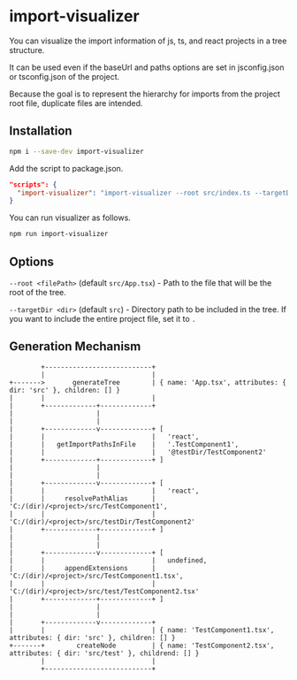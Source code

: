 # import-visualizer

You can visualize the import information of js, ts, and react projects in a tree structure.

It can be used even if the baseUrl and paths options are set in jsconfig.json or tsconfig.json of the project.

Because the goal is to represent the hierarchy for imports from the project root file, duplicate files are intended.

## Installation

```sh
npm i --save-dev import-visualizer
```

Add the script to package.json.

```json
"scripts": {
  "import-visualizer": "import-visualizer --root src/index.ts --targetDir src",
}
```

You can run visualizer as follows.

```sh
npm run import-visualizer
```

## Options

`--root <filePath>` (default `src/App.tsx`) - Path to the file that will be the root of the tree.

`--targetDir <dir>` (default `src`) - Directory path to be included in the tree. If you want to include the entire project file, set it to `.`

## Generation Mechanism

```
        +---------------------------+
        |                           |
+------->       generateTree        | { name: 'App.tsx', attributes: { dir: 'src' }, children: [] }
|       |                           |
|       +-------------+-------------+
|                     |
|                     |
|       +-------------v-------------+ [
|       |                           |   'react',
|       |   getImportPathsInFile    |   '.TestComponent1',
|       |                           |   '@testDir/TestComponent2'
|       +-------------+-------------+ ]
|                     |
|                     |
|       +-------------v-------------+ [
|       |                           |   'react',
|       |     resolvePathAlias      |   'C:/(dir)/<project>/src/TestComponent1',
|       |                           |   'C:/(dir)/<project>/src/testDir/TestComponent2'
|       +-------------+-------------+ ]
|                     |
|                     |
|       +-------------v-------------+ [
|       |                           |   undefined,
|       |     appendExtensions      |   'C:/(dir)/<project>/src/TestComponent1.tsx',
|       |                           |   'C:/(dir)/<project>/src/test/TestComponent2.tsx'
|       +-------------+-------------+ ]
|                     |
|                     |
|       +-------------v-------------+
|       |                           | { name: 'TestComponent1.tsx', attributes: { dir: 'src' }, children: [] }
+-------+        createNode         | { name: 'TestComponent2.tsx', attributes: { dir: 'src/test' }, childrend: [] }
        |                           |
        +---------------------------+
```
